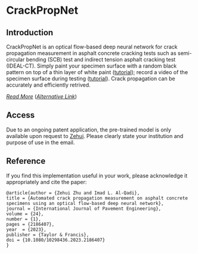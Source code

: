 # CrackPropNet

## Introduction

CrackPropNet is an optical flow-based deep neural network for crack propagation measurement in asphalt concrete cracking tests such as semi-circular bending (SCB) test and indirect tension asphalt cracking test (IDEAL-CT). Simply paint your specimen surface with a random black pattern on top of a thin layer of white paint ([tutorial](https://www.youtube.com/)); record a video of the specimen surface during testing ([tutorial](https://www.youtube.com/)). Crack propagation can be accurately and efficiently retrived. 

[*Read More*](https://www.tandfonline.com/doi/full/10.1080/10298436.2023.2186407) ([*Alternative Link*](Zhu_Al_Qadi_2023.pdf))

## Access

Due to an ongoing patent application, the pre-trained model is only available upon request to [Zehui](mailto:zehui.zhu.uiuc@gmail.com). Please clearly state your institution and purpose of use in the email.

## Reference

If you find this implementation useful in your work, please acknowledge it appropriately and cite the paper:

````
@article{author = {Zehui Zhu and Imad L. Al-Qadi},
title = {Automated crack propagation measurement on asphalt concrete specimens using an optical flow-based deep neural network},
journal = {International Journal of Pavement Engineering},
volume = {24},
number = {1},
pages = {2186407},
year  = {2023},
publisher = {Taylor & Francis},
doi = {10.1080/10298436.2023.2186407}
}
````


